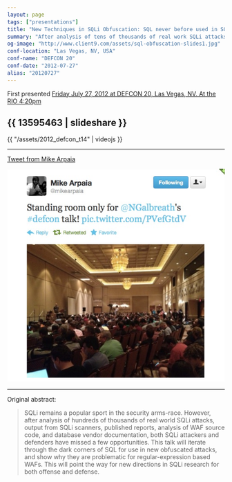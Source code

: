 ```yaml
---
layout: page
tags: ["presentations"]
title: "New Techniques in SQLi Obfuscation: SQL never before used in SQLi"
summary: "After analysis of tens of thousands of real work SQLi attacks, both WAFs and attacks have missed a number of finer points of SQL.  This presentation was first given at DEFCON 20 in Las Vegas, NV"
og-image: "http://www.client9.com/assets/sql-obfuscation-slides1.jpg"
conf-location: "Las Vegas, NV, USA"
conf-name: "DEFCON 20"
conf-date: "2012-07-27"
alias: "20120727"
---
```


First presented [Friday July 27, 2012 at DEFCON 20, Las Vegas,
NV.  At the RIO 4:20pm](http://defcon.org/html/defcon-20/dc-20-speakers.html#Galbreath)


{{ 13595463 | slideshare }}
---

{{ "/assets/2012_defcon_t14" | videojs }}

---
[Tweet from Mike Arpaia](https://twitter.com/mikearpaia/statuses/228995918475718656)

![Mike Arpaia Tweet](/assets/defcon20-tweet.jpg "Title is optional")

---

Original abstract:

> SQLi remains a popular sport in the security arms-race. However, after
> analysis of hundreds of thousands of real world SQLi attacks, output
> from SQLi scanners, published reports, analysis of WAF source code,
> and database vendor documentation, both SQLi attackers and defenders
> have missed a few opportunities. This talk will iterate through the
> dark corners of SQL for use in new obfuscated attacks, and show why
> they are problematic for regular-expression based WAFs. This will
> point the way for new directions in SQLi research for both offense and
> defense.


